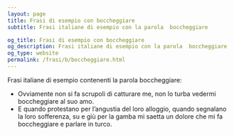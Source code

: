 ```yaml
---
layout: page
title: Frasi di esempio con boccheggiare 
subtitle: Frasi italiane di esempio con la parola  boccheggiare

og_title: Frasi di esempio con boccheggiare 
og_description: Frasi italiane di esempio con la parola  boccheggiare
og_type: website
permalink: /frasi/b/boccheggiare.html
---
```


Frasi italiane di esempio contenenti la parola boccheggiare:


- Ovviamente non si fa scrupoli di catturare me, non lo turba vedermi boccheggiare al suo amo.
- E quando protestano per l’angustia del loro alloggio, quando segnalano la loro sofferenza, su e giù per la gamba mi saetta un dolore che mi fa boccheggiare e parlare in turco.
